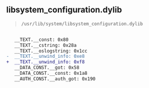 ## libsystem_configuration.dylib

> `/usr/lib/system/libsystem_configuration.dylib`

```diff

   __TEXT.__const: 0x80
   __TEXT.__cstring: 0x28a
   __TEXT.__oslogstring: 0x1cc
-  __TEXT.__unwind_info: 0xe8
+  __TEXT.__unwind_info: 0xf8
   __DATA_CONST.__got: 0x58
   __DATA_CONST.__const: 0x1a8
   __AUTH_CONST.__auth_got: 0x190

```
